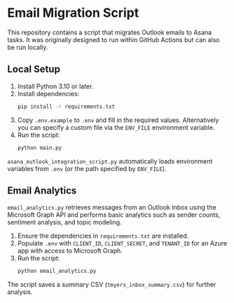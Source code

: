 # Email Migration Script

This repository contains a script that migrates Outlook emails to Asana tasks.
It was originally designed to run within GitHub Actions but can also be run
locally.

## Local Setup

1. Install Python 3.10 or later.
2. Install dependencies:
   ```bash
   pip install -r requirements.txt
   ```
3. Copy `.env.example` to `.env` and fill in the required values. Alternatively
   you can specify a custom file via the `ENV_FILE` environment variable.
4. Run the script:
   ```bash
   python main.py
   ```

`asana_outlook_integration_script.py` automatically loads environment variables
from `.env` (or the path specified by `ENV_FILE`).

## Email Analytics

`email_analytics.py` retrieves messages from an Outlook Inbox using the Microsoft Graph API and performs basic analytics such as sender counts, sentiment analysis, and topic modeling.

1. Ensure the dependencies in `requirements.txt` are installed.
2. Populate `.env` with `CLIENT_ID`, `CLIENT_SECRET`, and `TENANT_ID` for an Azure app with access to Microsoft Graph.
3. Run the script:
   ```bash
   python email_analytics.py
   ```

The script saves a summary CSV (`tmyers_inbox_summary.csv`) for further analysis.
